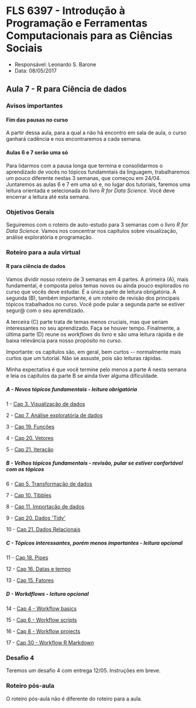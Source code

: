 #  FLS 6397 - Introdução à Programação e Ferramentas Computacionais para as Ciências Sociais

- Responsável: Leonardo S. Barone
- Data: 08/05/2017

## Aula 7 - R para Ciência de dados

### Avisos importantes

#### Fim das pausas no curso

A partir dessa aula, para a qual a não há encontro em sala de aula, o curso ganhará cadência e nos encontraremos a cada semana.

#### Aulas 6 e 7 serão uma só

Para lidarmos com a pausa longa que termina e consolidarmos o aprendizado de vocês no tópicos fundamntais da linguagem, trabalharemos um pouco diferente nestas 3 semanas, que começou em 24/04. Juntaremos as aulas 6 e 7 em uma só e, no lugar dos tutoriais, faremos uma leitura orientada e selecionada do livro _R for Data Science_. Você deve encerrar a leitura até esta semana.

### Objetivos Gerais

Seguiremos com o roteiro de auto-estudo para 3 semanas com o livro _R for Data Science_. Vamos nos concentrar nos capítulos sobre visualização, análise exploratória e programação. 

### Roteiro para a aula virtual

#### R para ciência de dados

Vamos dividir nosso roteiro de 3 semanas em 4 partes. A primeira (A), mais fundamental, é composta pelos temas novos ou ainda pouco explorados no curso que vocês deve estudar. É a única parte de leitura obrigatória. A segunda (B), também importante, é um roteiro de revisão dos principais tópicos trabalhados no curso. Você pode pular a segunda parte se estiver segur@ com o seu aprendizado.

A terceira (C) parte trata de temas menos cruciais, mas que seriam interessantes no seu aprendizado. Faça se houver tempo. Finalmente, a última parte (D) reune os _workflows_ do livro e são uma leitura rápida e de baixa relevância para nosso propósito no curso.

Importante: os capítulos são, em geral, bem curtos -- normalmente mais curtos que um tutorial. Não se assuste, pois são leituras rápidas.

Minha expectativa é que você termine pelo menos a parte A nesta semana e leia os capítulos da parte B se ainda tiver alguma dificuldade.

##### A - Novos tópicos fundamentais - leitura obrigatória

1 - [Cap 3. Visualização de dados](http://r4ds.had.co.nz/data-visualisation.html)

2 - [Cap 7. Análise exploratória de dados](http://r4ds.had.co.nz/exploratory-data-analysis.html)

3 - [Cap 19. Funções](http://r4ds.had.co.nz/functions.html)

4 - [Cap 20. Vetores](http://r4ds.had.co.nz/vectors.html)

5 - [Cap 21. Iteração](http://r4ds.had.co.nz/iteration.html)

##### B - Velhos tópicos fundamentais - revisão, pular se estiver confortável com os tópicos

6 - [Cap 5. Transformação de dados](http://r4ds.had.co.nz/transform.html)

7 - [Cap 10. Tibbles](http://r4ds.had.co.nz/tibbles.html)

8 - [Cap 11. Importação de dados](http://r4ds.had.co.nz/data-import.html)

9 - [Cap 20. Dados 'Tidy'](http://r4ds.had.co.nz/tidy-data.html)

10 - [Cap 21. Dados Relacionais](http://r4ds.had.co.nz/relational-data.html)

##### C - Tópicos interessantes, porém menos importantes - leitura opcional

11 - [Cap 18. Pipes](http://r4ds.had.co.nz/pipes.html)

12 - [Cap 16. Datas e tempo](http://r4ds.had.co.nz/dates-and-times.html)

13 - [Cap 15. Fatores](http://r4ds.had.co.nz/factors.html)

##### D - Workdflows - leitura opcional

14 - [Cap 4 - Workflow basics](http://r4ds.had.co.nz/workflow-basics.html)

15 - [Cap 6 - Workflow scripts](http://r4ds.had.co.nz/workflow-scripts.html)

16 - [Cap 8 - Workflow projects](http://r4ds.had.co.nz/workflow-projects.html)

17 - [Cap 30 - Workflow R Markdown](http://r4ds.had.co.nz/r-markdown-workflow.html)

### Desafio 4

Teremos um desafio 4 com entrega 12/05. Instruções em breve.

### Roteiro pós-aula

O roteiro pós-aula não é diferente do roteiro para a aula.
